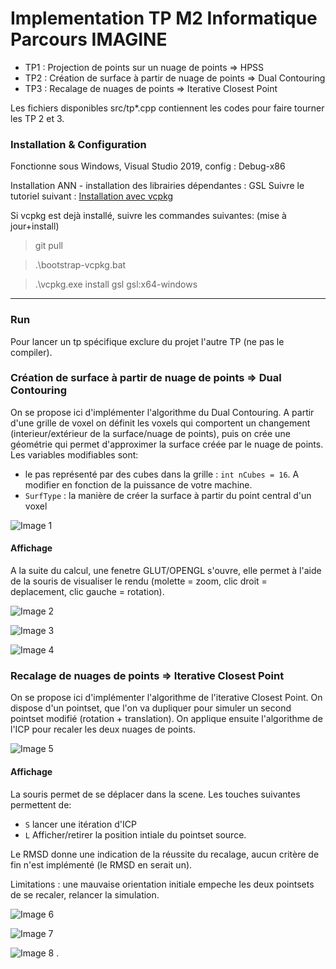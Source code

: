 # Implementation TP M2 Informatique Parcours IMAGINE 

* TP1 : Projection de points sur un nuage de points => HPSS 
* TP2 : Création de surface à partir de nuage de points => Dual Contouring 
* TP3 : Recalage de nuages de points => Iterative Closest Point 

Les fichiers disponibles src/tp*.cpp contiennent les codes pour faire tourner les TP 2 et 3. 


### Installation & Configuration

Fonctionne sous Windows, Visual Studio 2019, config : Debug-x86 

Installation ANN - installation des librairies dépendantes : GSL 
Suivre le tutoriel suivant : [Installation avec vcpkg](https://solarianprogrammer.com/2020/01/26/getting-started-gsl-gnu-scientific-library-windows-macos-linux/#gsl_installation_windows)   
 
 
Si vcpkg est dejà installé, suivre les commandes suivantes: (mise à jour+install)  
 
 > git pull 
 
 > .\bootstrap-vcpkg.bat 
 
 > .\vcpkg.exe install gsl gsl:x64-windows
 
---
### Run 

Pour lancer un tp spécifique exclure du projet l'autre TP (ne pas le compiler). 

###  Création de surface à partir de nuage de points => Dual Contouring 

On se propose ici d'implémenter l'algorithme du Dual Contouring. 
A partir d'une grille de voxel on définit les voxels qui comportent un changement (interieur/extérieur de la surface/nuage de points), puis on crée une géométrie qui permet d'approximer la surface créée par le nuage de points. 
Les variables modifiables sont:
- le pas représenté par des cubes dans la grille : `int nCubes = 16`. A modifier en fonction de la puissance de votre machine. 
- `SurfType` : la manière de créer la surface à partir du point central d'un voxel 


![Image 1](IGA/data/images/06.PNG)



#### Affichage 

A la suite du calcul, une fenetre GLUT/OPENGL s'ouvre, elle permet à l'aide de la souris de visualiser le rendu (molette = zoom, clic droit = deplacement, clic gauche = rotation). 



![Image 2](IGA/data/images/08.PNG)


![Image 3](IGA/data/images/09.PNG)


![Image 4](IGA/data/images/10.PNG)


###  Recalage de nuages de points => Iterative Closest Point 

On se propose ici d'implémenter l'algorithme de l'iterative Closest Point.
On dispose d'un pointset, que l'on va dupliquer pour simuler un second pointset modifié (rotation + translation). On applique ensuite l'algorithme de l'ICP pour recaler les deux nuages de points. 


![Image 5](IGA/data/images/03.PNG)


#### Affichage 

La souris permet de se déplacer dans la scene.
Les touches suivantes permettent de: 
- `S` lancer une itération d'ICP 
- `L` Afficher/retirer la position intiale du pointset source. 

Le RMSD donne une indication de la réussite du recalage, aucun critère de fin n'est implémenté (le RMSD en serait un). 

Limitations : une mauvaise orientation initiale empeche les deux pointsets de se recaler, relancer la simulation. 


![Image 6](IGA/data/images/01.png)


![Image 7](IGA/data/images/04.PNG)


![Image 8](IGA/data/images/05.PNG)
.

